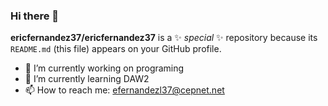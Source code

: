 ### Hi there 👋


**ericfernandez37/ericfernandez37** is a ✨ _special_ ✨ repository because its `README.md` (this file) appears on your GitHub profile.

- 🔭 I’m currently working on programing
- 🌱 I’m currently learning DAW2
- 📫 How to reach me: efernandezl37@cepnet.net

